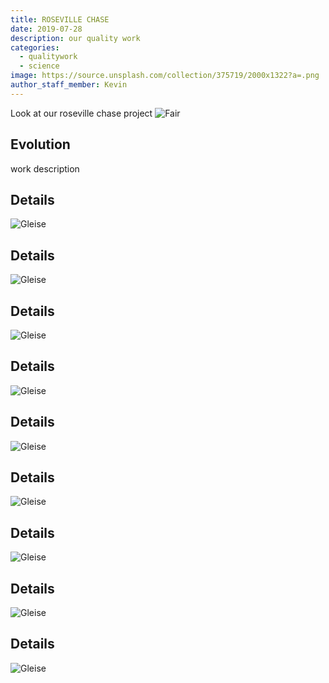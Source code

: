 ```yaml
---
title: ROSEVILLE CHASE
date: 2019-07-28
description: our quality work
categories:
  - qualitywork
  - science
image: https://source.unsplash.com/collection/375719/2000x1322?a=.png
author_staff_member: Kevin
---
```


Look at our roseville chase project 
![Fair](https://gdurl.com/IR9J)

## Evolution

 work description 

## Details

![Gleise](https://gdurl.com/iNZx)
## Details

![Gleise](https://gdurl.com/OCcO)
## Details

![Gleise](https://gdurl.com/BTGt)
## Details

![Gleise](https://gdurl.com/QY7W)
## Details

![Gleise](https://gdurl.com/Q98c)

## Details
![Gleise](https://gdurl.com/2XBV)

## Details
![Gleise](https://gdurl.com/2yoX)

## Details
![Gleise](https://gdurl.com/R5yqW)

## Details
![Gleise](https://gdurl.com/i55Q)


